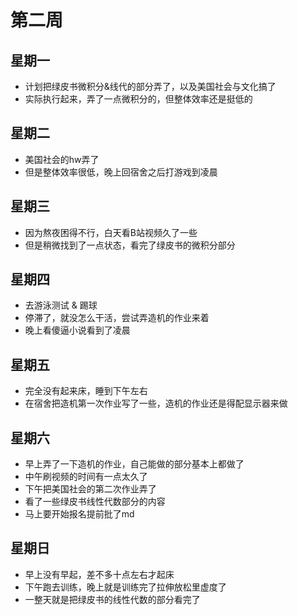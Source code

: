 # 第二周

## 星期一

- 计划把绿皮书微积分&线代的部分弄了，以及美国社会与文化搞了
- 实际执行起来，弄了一点微积分的，但整体效率还是挺低的

## 星期二

- 美国社会的hw弄了
- 但是整体效率很低，晚上回宿舍之后打游戏到凌晨

## 星期三

- 因为熬夜困得不行，白天看B站视频久了一些
- 但是稍微找到了一点状态，看完了绿皮书的微积分部分

## 星期四

- 去游泳测试 & 踢球
- 停滞了，就没怎么干活，尝试弄造机的作业来着
- 晚上看傻逼小说看到了凌晨

## 星期五

- 完全没有起来床，睡到下午左右
- 在宿舍把造机第一次作业写了一些，造机的作业还是得配显示器来做

## 星期六

- 早上弄了一下造机的作业，自己能做的部分基本上都做了
- 中午刷视频的时间有一点太久了
- 下午把美国社会的第二次作业弄了
- 看了一些绿皮书线性代数部分的内容
- 马上要开始报名提前批了md

## 星期日

- 早上没有早起，差不多十点左右才起床
- 下午跑去训练，晚上就是训练完了拉伸放松里虚度了
- 一整天就是把绿皮书的线性代数的部分看完了